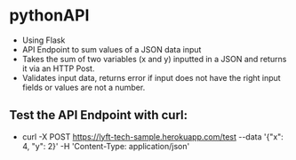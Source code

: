 # pythonAPI
- Using Flask
- API Endpoint to sum values of a JSON data input
- Takes the sum of two variables (x and y) inputted in a JSON and returns it via an HTTP Post.
- Validates input data, returns error if input does not have the right input fields or values are not a number.

## Test the API Endpoint with curl:
- curl -X POST https://lyft-tech-sample.herokuapp.com/test --data '{"x": 4, "y": 2}' -H 'Content-Type: application/json'
